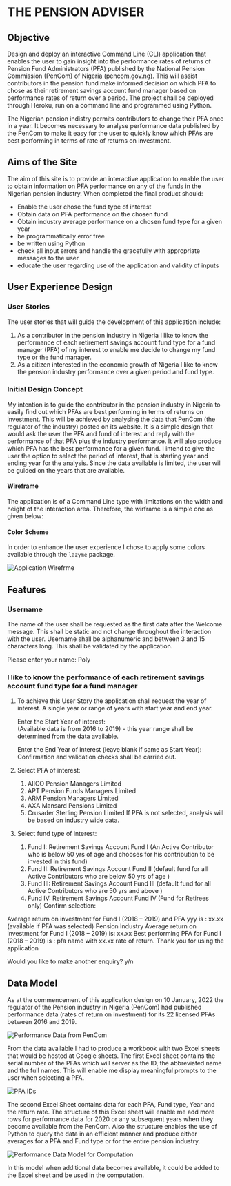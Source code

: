 # **THE PENSION ADVISER**
## **Objective**

Design and deploy an interactive Command Line (CLI) application that enables the user to gain insight into the performance rates of returns of Pension Fund Administrators (PFA) published by the National Pension Commission (PenCom) of Nigeria (pencom.gov.ng). This will assist contributors in the pension fund make informed decision on which PFA to chose as their retirement savings account fund manager based on performance rates of return over a period. The project shall be deployed through Heroku, run on a command line and programmed using Python.

The Nigerian pension indistry permits contributors to change their PFA once in a year. It becomes necessary to analyse performance data published by the PenCom to make it easy for the user to quickly know which PFAs are best performing in terms of rate of returns on investment.

## **Aims of the Site**

The aim of this site is to provide an interactive application to enable the user to obtain information on PFA performance on any of the funds in the Nigerian pension industry. When completed the final product should:
*	Enable the user chose the fund type of interest
*	Obtain data on PFA performance on the chosen fund
*	Obtain industry average performance on a chosen fund type for a given year
*	be programmatically error free
*	be written using Python
*	check all input errors and handle the gracefully with appropriate messages to the user
*	educate the user regarding use of the application and validity of inputs

## **User Experience Design**

### **User Stories**
The user stories that will guide the development of this application include:
1. As a contributor in the pension industry in Nigeria I like to know the performance of each retirement savings account fund type for a fund manager (PFA) of my interest to enable me decide to change my fund type or the fund manager.
2. As a citizen interested in the economic growth of Nigeria I like to know the pension industry performance over a given period and fund type.

### **Initial Design Concept**
My intention is to guide the contributor in the pension industry in Nigeria to easily find out which PFAs are best performing in terms of returns on investment. This will be achieved by analysing the data that PenCom (the regulator of the industry) posted on its website. It is a simple design that would ask the user the PFA and fund of interest and reply with the performance of that PFA plus the industry performance. It will also produce which PFA has the best performance for a given fund. I intend to give the user the option to select the period of interest, that is starting year and ending year for the analysis. Since the data available is limited, the user will be guided on the years that are available.

#### **Wireframe**
The application is of a Command Line type with limitations on the width and height of the interaction area. Therefore, the wirframe is a simple one as given below:

#### **Color Scheme**
In order to enhance the user experience I chose to apply some colors available through the `lazyme` package.

![Application Wirefrme](/readme-docs/pp3_wireframe.png)

## **Features**

### Username 
The name of the user shall be requested as the first data after the Welcome message. This shall be static and not change throughout the interaction with the user. Username shall be alphanumeric and between 3 and 15 characters long. This shall be validated by the application.

Please enter your name: Poly

### I like to know the performance of each retirement savings account fund type for a fund manager 

1. To achieve this User Story the application shall request the year of interest. A single year or range of years with start year and end year.<br>

	Enter the Start Year of interest:<br>
	(Available data is from 2016 to 2019) - this year range shall be determined from the data available.<br>

	Enter the End Year of interest (leave blank if same as Start Year):<br>
	Confirmation and validation checks shall be carried out.

2. Select PFA of interest:

	1.	AIICO Pension Managers Limited
	2.	APT Pension Funds Managers Limited
	3.	ARM Pension Managers Limited
	4.	AXA Mansard Pensions Limited
	5.	Crusader Sterling Pension Limited
	If PFA is not selected, analysis will be based on industry wide data.

3. Select fund type of interest:

	1.	Fund I: Retirement Savings Account Fund I (An Active Contributor who is below 50 yrs of age and chooses for his contribution to be invested in this fund)
	2.	Fund II: Retirement Savings Account Fund II (default fund for all Active Contributors who are below 50 yrs of age )
	3.	Fund III: Retirement Savings Account Fund III (default fund for all Active Contributors who are  50 yrs and above ) 
	4.	Fund IV:  Retirement Savings Account Fund IV (Fund for Retirees only)
Confirm selection: 

Average return on investment for Fund I (2018 – 2019) and PFA  yyy is  : xx.xx   (available if PFA was selected)
Pension Industry Average return on investment for Fund I (2018 – 2019) is: xx.xx
Best performing PFA for Fund I (2018 – 2019) is : pfa name with xx.xx rate of return.
Thank you for using the application

Would you like to make another enquiry? y/n

## **Data Model**
As at the commencement of this application design on 10 January, 2022 the regulator of the Pension industry in Nigeria (PenCom) had published performance data (rates of return on investment) for its 22 licensed PFAs between 2016 and 2019.


![Performance Data from PenCom](/readme-docs/pfa_performance_from_pencom.png)

From the data available I had to produce a workbook with two Excel sheets that would be hosted at Google sheets.
The first Excel sheet contains the serial number of the PFAs which will server as the ID, the abbreviated name and the full names. This will enable me display meaningful prompts to the user when selecting a PFA.

![PFA IDs](/readme-docs/pfa_names.png)

The second Excel Sheet contains data for each PFA, Fund type, Year and the return rate. The structure of this Excel sheet will enable me add more rows for performance data for 2020 or any subsequent years when they become available from the PenCom. Also the structure enables the use of Python to query the data in an efficient manner and produce either averages for a PFA and Fund type or for the entire pension industry.

![Performance Data Model for Computation](/readme-docs/return-rates.png)

In this model when additional data becomes available, it could be added to the Excel sheet and be used in the computation.